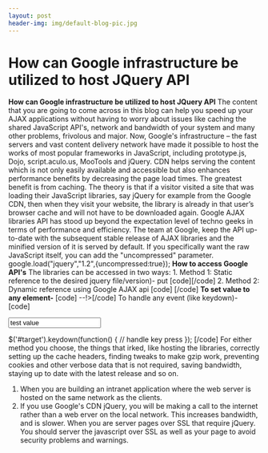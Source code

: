 ```yaml
---
layout: post
header-img: img/default-blog-pic.jpg
---
```


# How can Google infrastructure be utilized to host JQuery API

**How can Google infrastructure be utilized to host JQuery API** The content that you are going to come across in this blog can help you speed up your AJAX applications without having to worry about issues like caching the shared JavaScript API's, network and bandwidth of your system and many other problems, frivolous and major. Now, Google's infrastructure – the fast servers and vast content delivery network have made it possible to host the works of most popular frameworks in JavaScript, including prototype.js, Dojo, script.aculo.us, MooTools and jQuery. CDN helps serving the content which is not only easily available and accessible but also enhances performance benefits by decreasing the page load times. The greatest benefit is from caching. The theory is that if a visitor visited a site that was loading their JavaScript libraries, say jQuery for example from the Google CDN, then when they visit your website, the library is already in that user’s browser cache and will not have to be downloaded again. Google AJAX libraries API has stood up beyond the expectation level of techno geeks in terms of performance and efficiency. The team at Google, keep the API up-to-date with the subsequent stable release of AJAX libraries and the minified version of it is served by default. If you specifically want the raw JavaScript itself, you can add the "uncompressed" parameter. google.load("jquery","1.2",{uncompressed:true}); **How to access Google API's** The libraries can be accessed in two ways: 1\. Method 1: Static reference to the desired jquery file/version)- put [code]<script><!--mce:0--></script>[/code] 2\. Method 2: Dynamic reference using Google AJAX api [code]<script type="text/javascript"><!--mce:1--></script> <script type="text/javascript"><!--mce:2--></script>[/code] **To set value to any element-** [code]<!-- <head> <mce:script _mce_src="//ajax.googleapis.com/ajax/libs/jquery/1.8.0/jquery.min.js"></mce:script> </head> <body> <div> values are <span></span> and <span></span></div> <mce:script type="text/javascript"><! $("div").data("value", { first: "first", second: "second" }); $("span:first").text($("div").data("value").first); $("span:second").text($("div").data("value").second); // --> \--!>[/code] To handle any event (like keydown)- [code] <form> <input value="test value" type="text" id="target" /> </form> $('#target').keydown(function() { // handle key press }); [/code] For either method you choose, the things that irked, like hosting the libraries, correctly setting up the cache headers, finding tweaks to make gzip work, preventing cookies and other verbose data that is not required, saving bandwidth, staying up to date with the latest release and so on. 

  1. When you are building an intranet application where the web server is hosted on the same network as the clients.
  2. If you use Google's CDN jQuery, you will be making a call to the internet rather than a web erver on the local network. This increases bandwidth, and is slower. When you are server pages over SSL that require jQuery. You should server the javascript over SSL as well as your page to avoid security problems and warnings.